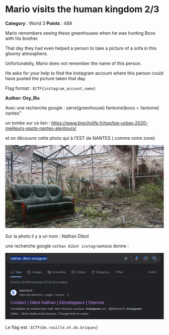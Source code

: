 # Mario visits the human kingdom 2/3

**Category** : World 3
**Points** : 489

Mario remembers seeing these greenhouses when he was hunting Boos with his brother.

That day they had even helped a person to take a picture of a sofa in this gloomy atmosphere.

Unfortunately, Mario does not remember the name of this person.

He asks for your help to find the Instagram account where this person could have posted the picture taken that day.

Flag format : ```ECTF{instagram_account_name}```

**Author: Osy_Ris**


Avec une recherche google : serre(greenhouse) fantome(boos = fantome) nantes"

un tombe sur ce lien :
https://www.bigcitylife.fr/top/top-urbex-2020-meilleurs-spots-nantes-alentours/

et on découvre cette photo qui à l'EST de NANTES ( comme notre zone)

![sofa](sofa.jpg)

Sur la photo il y a un nom : Nathan Dibot

une recherche google ```nathan dibot instagram```nous donne : 

![insta](insta.png)


Le flag est : ```ECTF{de.rouille.et.de.briques}```
